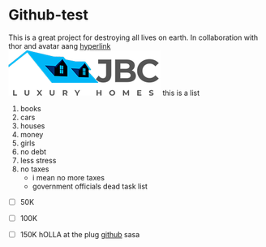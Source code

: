 # Github-test
This is a great project for destroying all lives on earth. In collaboration with thor and avatar aang
[hyperlink](copart.com)
![jbc](Image/JBC_logo.png)
this is a list
1. books
2. cars
3. houses
4. money
5. girls
6. no debt
7. less stress
8. no taxes
   - i mean no more taxes
   - government officials dead
task list
- [ ] 50K
- [ ] 100K
- [ ] 150K
hOLLA at the plug [github](@Trimagassi-98)
sasa



